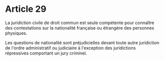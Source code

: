 # Article 29

La juridiction civile de droit commun est seule compétente pour connaître des contestations sur la nationalité française ou étrangère des personnes physiques.

Les questions de nationalité sont préjudicielles devant toute autre juridiction de l'ordre administratif ou judiciaire à l'exception des juridictions répressives comportant un jury criminel.
